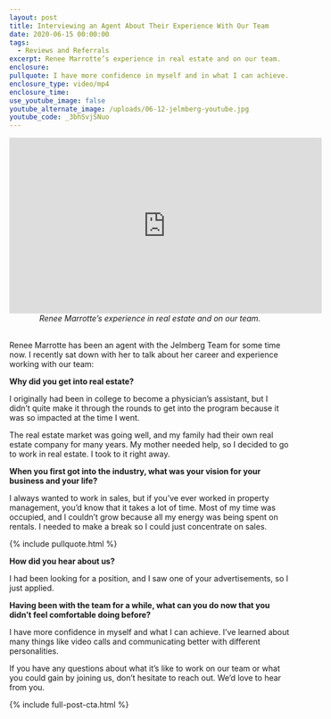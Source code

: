 ```yaml
---
layout: post
title: Interviewing an Agent About Their Experience With Our Team
date: 2020-06-15 00:00:00
tags:
  - Reviews and Referrals
excerpt: Renee Marrotte’s experience in real estate and on our team.
enclosure:
pullquote: I have more confidence in myself and in what I can achieve.
enclosure_type: video/mp4
enclosure_time:
use_youtube_image: false
youtube_alternate_image: /uploads/06-12-jelmberg-youtube.jpg
youtube_code: _3bhSvjSNuo
---
```


<center><iframe width="560" height="315" src="https://www.youtube.com/embed/_3bhSvjSNuo?rel=0" frameborder="0" allow="accelerometer; autoplay; encrypted-media; gyroscope; picture-in-picture" allowfullscreen=""></iframe></center>

<center><em>Renee Marrotte&rsquo;s experience in real estate and on our team.</em></center>

<br>Renee Marrotte has been an agent with the Jelmberg Team for some time now. I recently sat down with her to talk about her career and experience working with our team:

**Why did you get into real estate?**

I originally had been in college to become a physician’s assistant, but I didn’t quite make it through the rounds to get into the program because it was so impacted at the time I went.&nbsp;

The real estate market was going well, and my family had their own real estate company for many years. My mother needed help, so I decided to go to work in real estate. I took to it right away.

**When you first got into the industry, what was your vision for your business and your life?**

I always wanted to work in sales, but if you’ve ever worked in property management, you’d know that it takes a lot of time. Most of my time was occupied, and I couldn’t grow because all my energy was being spent on rentals. I needed to make a break so I could just concentrate on sales.

{% include pullquote.html %}

**How did you hear about us?**

I had been looking for a position, and I saw one of your advertisements, so I just applied.

**Having been with the team for a while, what can you do now that you didn’t feel comfortable doing before?**

I have more confidence in myself and what I can achieve. I’ve learned about many things like video calls and communicating better with different personalities.

If you have any questions about what it’s like to work on our team or what you could gain by joining us, don’t hesitate to reach out. We’d love to hear from you.

{% include full-post-cta.html %}